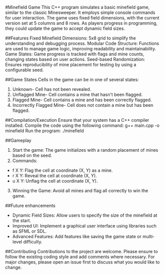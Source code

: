 #Minefield Game
This C++ program simulates a basic minefield game, similar to the classic Minesweeper. 
It employs simple console commands for user interaction. 
The game uses fixed field dimensions, with the current version set at 5 columns and 8 rows. 
As players progress in programming, they could update the game to accept dynamic field sizes.

##Features
Fixed Minefield Dimensions: 5x8 grid to simplify the understanding and debugging process.
Modular Code Structure: Functions are used to manage game logic, improving readability and maintainability.
Game States: Game progress is tracked with flags and mine counts, changing states based on user actions.
Seed-based Randomization: Ensures reproducibility of mine placement for testing by using a configurable seed.

##Game States
Cells in the game can be in one of several states:
1. Unknown- Cell has not been revealed.
2. Unflagged Mine- Cell contains a mine that hasn't been flagged.
3. Flagged Mine- Cell contains a mine and has been correctly flagged.
4. Incorrectly Flagged Mine- Cell does not contain a mine but has been flagged.

##Compilation/Execution
Ensure that your system has a C++ compiler installed. Compile the code using the following command:
g++ main.cpp -o minefield
Run the program:
./minefield

##Gameplay
1. Start the game: The game initializes with a random placement of mines based on the seed.
2. Commands:
- f X Y: Flag the cell at coordinate (X, Y) as a mine.
- r X Y: Reveal the cell at coordinate (X, Y).
- u X Y: Unflag the cell at coordinate (X, Y).
3. Winning the Game: Avoid all mines and flag all correctly to win the game.

##Future enhancements
- Dynamic Field Sizes: Allow users to specify the size of the minefield at the start.
- Improved UI: Implement a graphical user interface using libraries such as SFML or SDL.
- Advanced Features: Add features like saving the game state or multi-level difficulty.

##Contributing
Contributions to the project are welcome. Please ensure to follow the existing coding style and add comments where necessary. 
For major changes, please open an issue first to discuss what you would like to change.
